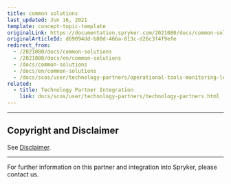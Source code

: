 ```yaml
---
title: common solutions
last_updated: Jun 16, 2021
template: concept-topic-template
originalLink: https://documentation.spryker.com/2021080/docs/common-solutions
originalArticleId: d69094dd-b80d-466a-813c-d26c3f4f9efe
redirect_from:
  - /2021080/docs/common-solutions
  - /2021080/docs/en/common-solutions
  - /docs/common-solutions
  - /docs/en/common-solutions
  - /docs/scos/user/technology-partners/operational-tools-monitoring-legal-etc/common-solutions.html
related:
  - title: Technology Partner Integration
    link: docs/scos/user/technology-partners/technology-partners.html
---
```


---

## Copyright and Disclaimer

See [Disclaimer](https://github.com/spryker/spryker-documentation).

---
For further information on this partner and integration into Spryker, please contact us.

<div class="hubspot-form js-hubspot-form" data-portal-id="2770802" data-form-id="163e11fb-e833-4638-86ae-a2ca4b929a41" id="hubspot-1"></div>

